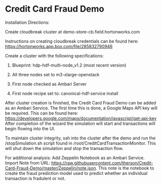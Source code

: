 # Credit Card Fraud Demo

Installation Directions:

Create cloudbreak cluster at demo-store-cb.field.hortonworks.com
  
  Instructions on creating cloudbreak credentials can be found here: https://hortonworks.app.box.com/file/285832790946
  
Create a cluster with the following specifications:

1. Blueprint: hdp-hdf-multi-node_v1.2 (most recent version)

2. All three nodes set to m3-xlarge-openstack

3. First node checked as Ambari Server

4. First node recipe set to: canonical-hdf-service install

After cluster creation is finished, the Credit Card Fraud Demo can be added as an Ambari Service. The first time this is done, a Google Maps API key will be required. This can be found here: https://developers.google.com/maps/documentation/javascript/get-api-key 
After completion of the wizard the simulation will start and transactions will begin flowing into the UI. 

To maintain cluster integrity, ssh into the cluster after the demo and run the /stopSimulation.sh script found in /root/CreditCardTransactionMonitor. This will shut down the simulation and stop the transaction flow.

For additional analysis: Add Zeppelin Notebook as an Ambari Service. Import Note from URL: https://raw.githubusercontent.com/therson/Credit-Card-Fraud-Demo/master/Zeppelin/note.json. This note is the notebook to create the fraud prediction model used to predict whether an individual transaction is fradulent or not.
